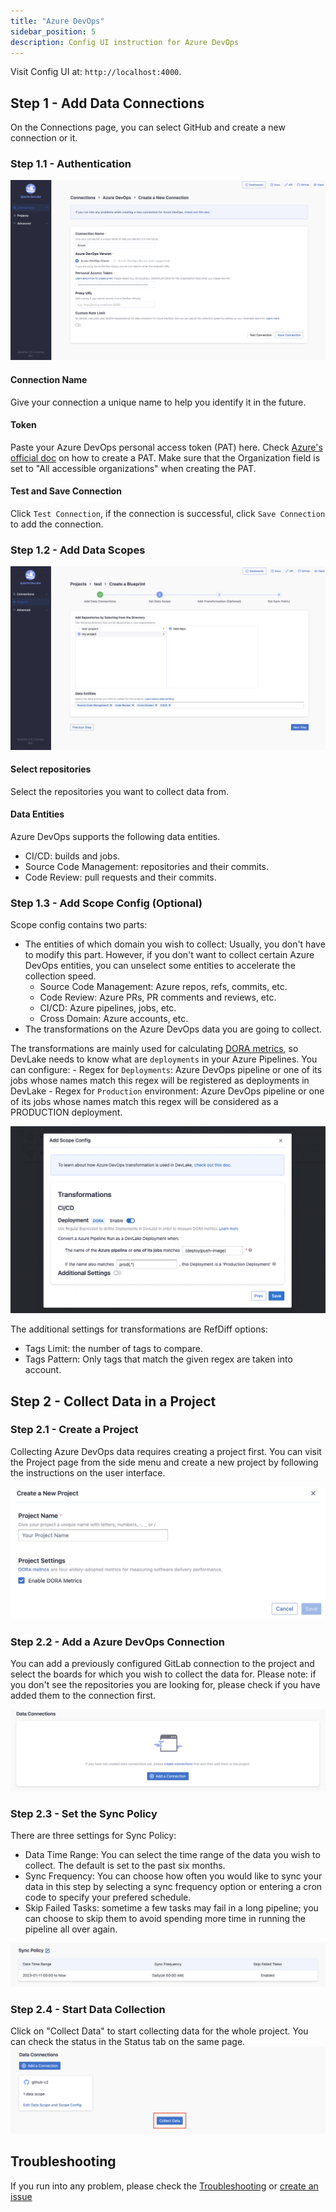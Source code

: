 ```yaml
---
title: "Azure DevOps"
sidebar_position: 5
description: Config UI instruction for Azure DevOps
---
```


Visit Config UI at: `http://localhost:4000`.

## Step 1 - Add Data Connections

On the Connections page, you can select GitHub and create a new connection or it.

### Step 1.1 - Authentication

![azuredevops-create-a-connection](images/azuredevops-create-a-connection.png)

#### Connection Name

Give your connection a unique name to help you identify it in the future.

#### Token

Paste your Azure DevOps personal access token (PAT) here. Check [Azure's official doc](https://learn.microsoft.com/en-us/azure/devops/organizations/accounts/use-personal-access-tokens-to-authenticate?view=azure-devops&tabs=Windows#create-a-pat) on how to create a PAT.
Make sure that the Organization field is set to "All accessible organizations" when creating the PAT.

#### Test and Save Connection

Click `Test Connection`, if the connection is successful, click `Save Connection` to add the connection.

### Step 1.2 - Add Data Scopes

![azuredevops-set-data-scope](images/azuredevops-set-data-scope.png)

#### Select repositories

Select the repositories you want to collect data from.

#### Data Entities

Azure DevOps supports the following data entities.

- CI/CD: builds and jobs.
- Source Code Management: repositories and their commits.
- Code Review: pull requests and their commits.


### Step 1.3 - Add Scope Config (Optional)

Scope config contains two parts: 
- The entities of which domain you wish to collect: Usually, you don't have to modify this part. However, if you don't want to collect certain Azure DevOps entities, you can unselect some entities to accelerate the collection speed.
  - Source Code Management: Azure repos, refs, commits, etc.
  - Code Review: Azure PRs, PR comments and reviews, etc.
  - CI/CD: Azure pipelines, jobs, etc.
  - Cross Domain: Azure accounts, etc.
- The transformations on the Azure DevOps data you are going to collect. 


The transformations are mainly used for calculating [DORA metrics](../DORA.md), so DevLake needs to know what are `deployments` in your Azure Pipelines. You can configure:
    - Regex for `Deployments`: Azure DevOps pipeline or one of its jobs whose names match this regex will be registered as deployments in DevLake
    - Regex for `Production` environment: Azure DevOps pipeline or one of its jobs whose names match this regex will be considered as a PRODUCTION deployment.

![azuredevops-set-transformation](images/azuredevops-set-transformation.png)

The additional settings for transformations are RefDiff options:
- Tags Limit: the number of tags to compare.
- Tags Pattern: Only tags that match the given regex are taken into account.

## Step 2 - Collect Data in a Project
### Step 2.1 - Create a Project
Collecting Azure DevOps data requires creating a project first. You can visit the Project page from the side menu and create a new project by following the instructions on the user interface.

![create-a-project](images/create-a-project.png)

### Step 2.2 - Add a Azure DevOps Connection
You can add a previously configured GitLab connection to the project and select the boards for which you wish to collect the data for. 
Please note: if you don't see the repositories you are looking for, please check if you have added them to the connection first.

![add-a-connection](images/add-a-connection-project.png)

### Step 2.3 - Set the Sync Policy
There are three settings for Sync Policy:
- Data Time Range: You can select the time range of the data you wish to collect. The default is set to the past six months.
- Sync Frequency: You can choose how often you would like to sync your data in this step by selecting a sync frequency option or entering a cron code to specify your prefered schedule.
- Skip Failed Tasks: sometime a few tasks may fail in a long pipeline; you can choose to skip them to avoid spending more time in running the pipeline all over again.

![sync-policy](images/sync-policy.png)

### Step 2.4 - Start Data Collection
Click on "Collect Data" to start collecting data for the whole project. You can check the status in the Status tab on the same page.
![collect-data](images/collect-data.png)


## Troubleshooting

If you run into any problem, please check the [Troubleshooting](/Troubleshooting/Configuration.md) or [create an issue](https://github.com/apache/incubator-devlake/issues)
